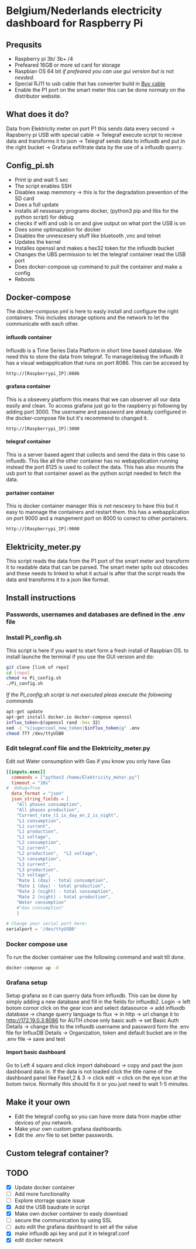 
# Belgium/Nederlands electricity dashboard for Raspberry Pi

## Prequsits
- Raspberry pi 3b/ 3b+ /4
- Prefeared 16GB or more sd card for storage
- Raspbian OS 64 bit *if prefeared you can use gui version but is not needed.*
- Special RJ11 to usb cable that has converter build in
  [Buy cable](https://webshop.cedel.nl/Slimme-meter-kabel-P1-naar-USB?gclid=Cj0KCQjwkOqZBhDNARIsAACsbfLt-R-eDRTF_N71Z2UZsGzT_Ve1b7lJw5-FMawz6sVlJQ9zLBQNe-MaAux8EALw_wcB)
- Enable the P1 port on the smart meter this can be done normaly on the distributor website.
  
## What does it do?

Data from Elektricity meter on port P1 this sends data every second -> Rapsberry pi USB with special cable -> Telegraf execute script to recieve data and transforms it to json -> Telegraf sends data to influxdb and put in the right bucket -> Grafana exfiltrate data by the use of a influxdb querry.

## Config_pi.sh
- Print ip and wait 5 sec
- The script enables SSH
- Disables swap memmory -> this is for the degradation prevention of the SD card
- Does a full update
- installs all nessesary programs docker, (python3 pip and libs for the python script) for debug
- checks if wifi and usb is on and give output on what port the USB is on 
- Does some optimazation for docker
- Disables the unnescesery stuff like bluetooth ,vnc and telnet
- Updates the kernel
- Installes openssl and makes a hex32 token for the influxdb bucket
- Changes the UBS permission to let the telegraf container read the USB port
- Does docker-compose up command to pull the container and make a config
- Reboots

## Docker-compose
The docker-compose.yml is here to easly install and configure the right containers.
This includes storage options and the network to let the communicate with each other.
#### influxdb container
Influxdb is a Time Series Data Platform in short time based database. We need this to store the data from telegraf. To manage/debug the influxdb it has a visual webapplication that runs on port 8086. This can be accesed by 
``` web
http://[Raspberrypi_IP]:8086
```
#### grafana container
This is a obsevery platform this means that we can observer all our data easily and clean. To access grafana just go to the raspberry pi following by adding port 3000. The username and passoword are already configured in the docker-compose file but it's recommend to changed it. 
``` web
http://[Raspberrypi_IP]:3000
```
#### telegraf container
This is a server based agent that collects and send the data in this case to influxdb. This like all the other container has no webapplication running instead the port 8125 is used to collect the data. This has also mounts the usb port to that container aswel as the python script needed to fetch the data.
#### portainer container
This is docker container manager this is not nescesry to have this but it easy to mannage the containers and restart them. this has a webapplication on port 9000 and a mangement port on 8000 to conect to other portainers. 
``` web
http://[Raspberrypi_IP]:9000
```
## Elektricity_meter.py
This script reads the data from the P1 port of the smart meter and transform it to readable data that can be parsed. The smart meter spits out obiscodes and these needs to linked to what it actual is after that the script reads the data and transforms it to a json like format.

## Install instructions
### Passwords, usernames and databases are defined in the .env file
### Install Pi_config.sh
This script is here if you want to start form a fresh install of Raspbian OS.
to install launche the terminal if you use the GUI version and do:
``` bash
git clone [link of repo]
cd [repo]
chmod +x Pi_config.sh
./Pi_config.sh
```
*If the Pi_config.sh script is not executed pleas execute the folowoing commands*

``` bash
apt-get update
apt-get install docker.io docker-compose openssl
influx_token=$(openssl rand -hex 32)
sed -i "s|supercool_new_token|$influx_token|g" .env
chmod 777 /dev/ttyUSB0
```

### Edit telegraf.conf file and the Elektricity_meter.py
Edit out Water consumption with Gas if you know you only have Gas
```telegraf.conf
[[inputs.exec]]
  commands = ["python3 /home/Elektricity_meter.py"]
  timeout = "10s"
#  debug=True
  data_format = "json"
  json_string_fields = [
    "All phases consumption",
    "All phases production",
    "Current_rate_(1_is_day_en_2_is_night",
    "L1 consumption",
    "L1 current",
    "L1 production",
    "L1 voltage",
    "L2 consumption",
    "L2 current",
    "L2 production",  "L2 voltage",
    "L3 consumption",
    "L3 current",
    "L3 production",
    "L3 voltage",
    "Rate 1 (day) - total consumption",
    "Rate 1 (day) - total production",
    "Rate 2 (night) - total consumption",
    "Rate 2 (night) - total production",  
    "Water consumption"
    #"Gas consumption"
    ]
```
```Elektricity_meter.py
# Change your serial port here:
serialport = '/dev/ttyUSB0'
```
### Docker compose use
To run the docker container use the following command and wait till done.
``` bash
docker-compose up -d
```

### Grafana setup
Setup grafana so it can querry data from influxdb. This can be done by simply adding a new database and fill in the fields for influxdb2.
Login -> left botom cornor click on the gear icon and select datasource -> add influxdb database -> change querry language to flux -> in http -> url change it to http://172.19.0.3:8086 
for AUTH chose only basic auth -> set Basic Auth Details -> change this to the influxdb username and password form the .env file
for InfluxDB Details -> Organization, token and default bucket are in the .env file -> save and test

#### Import basic dashboard
Go to Left 4 squars and click import dahsboard -> copy and past the json dashboard data in.
If the data is not loaded click the title name of the dashboard panel like Fase1,2 & 3 -> click edit -> click on the eye icon at the botom twice.
Normally this should fix it or you just need to wait 1-5 minutes.

## Make it your own
- Edit the telegraf config so you can have more data from maybe other devices of you network.
- Make your own custom grafana dashboards.
- Edit the .env file to set better passwords.

## Custom telegraf container?

## TODO

- [x] Update docker container
- [ ] Add more functionality
- [ ] Explore storrage space issue
- [x] Add the USB baudrate in script
- [x] Make own docker container to easly download
- [ ] secure the communication by using SSL
- [ ] auto edit the grafana dashboard to set all the value
- [x] make influxdb api key and put it in telegraf.conf
- [x] edit docker network

